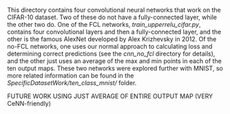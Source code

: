 This directory contains four convolutional neural networks that work on the CIFAR-10 
dataset.  Two of these do not have a fully-connected layer, while the other two do.
One of the FCL networks, *train_upperrelu_cifar.py*, contains four convolutional 
layers and then a fully-connected layer, and the other is the famous AlexNet
developed by Alex Krizhevsky in 2012. Of the no-FCL networks, one uses our normal 
approach to calculating loss and determining correct predictions (see the 
*cnn_no_fcl* directory for details), and the other just uses an average of the max 
and min points in each of the ten output maps.  These two networks were explored
further with MNIST, so more related information can be found in the
*SpecificDatasetWork/ten_class_mnist/* folder.

FUTURE WORK USING JUST AVERAGE OF ENTIRE OUTPUT MAP (VERY CeNN-friendly)
